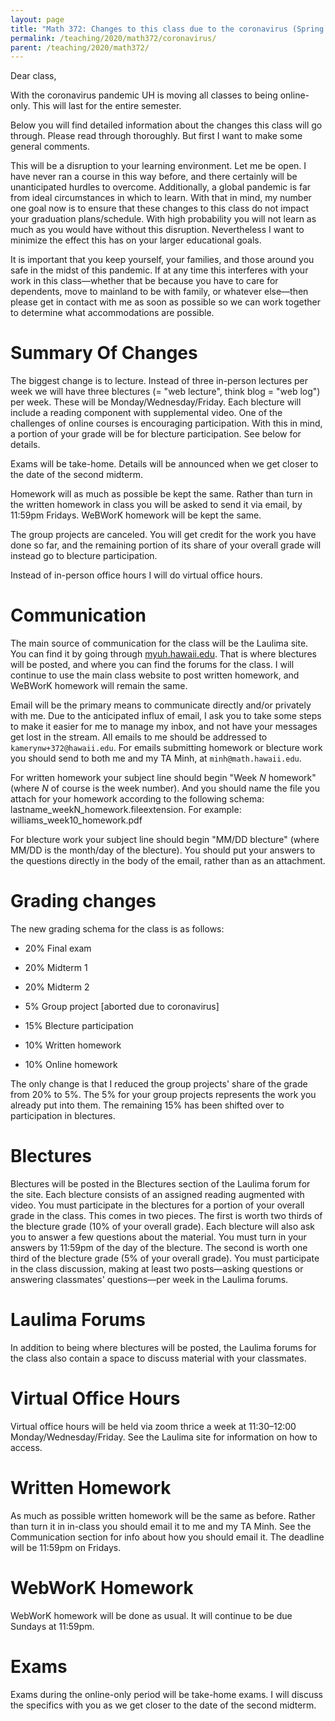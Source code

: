```yaml
---
layout: page
title: "Math 372: Changes to this class due to the coronavirus (Spring 2020)"
permalink: /teaching/2020/math372/coronavirus/
parent: /teaching/2020/math372/	
---
```


Dear class,

With the coronavirus pandemic UH is moving all classes to being online-only. This will last for the entire semester.

Below you will find detailed information about the changes this class will go through. Please read through thoroughly. But first I want to make some general comments.

This will be a disruption to your learning environment. Let me be open. I have never ran a course in this way before, and there certainly will be unanticipated hurdles to overcome. Additionally, a global pandemic is far from ideal circumstances in which to learn. With that in mind, my number one goal now is to ensure that these changes to this class do not impact your graduation plans/schedule. With high probability you will not learn as much as you would have without this disruption. Nevertheless I want to minimize the effect this has on your larger educational goals.

It is important that you keep yourself, your families, and those around you safe in the midst of this pandemic. If at any time this interferes with your work in this class—whether that be because you have to care for dependents, move to mainland to be with family, or whatever else—then please get in contact with me as soon as possible so we can work together to determine what accommodations are possible.

Summary Of Changes
=======

The biggest change is to lecture. Instead of three in-person lectures per week we will have three blectures (= "web lecture", think blog = "web log") per week. These will be Monday/Wednesday/Friday. Each blecture will include a reading component with supplemental video. One of the challenges of online courses is encouraging participation. With this in mind, a portion of your grade will be for blecture participation. See below for details.

Exams will be take-home. Details will be announced when we get closer to the date of the second midterm.

Homework will as much as possible be kept the same. Rather than turn in the written homework in class you will be asked to send it via email, by 11:59pm Fridays. WeBWorK homework will be kept the same.

The group projects are canceled. You will get credit for the work you have done so far, and the remaining portion of its share of your overall grade will instead go to blecture participation.

Instead of in-person office hours I will do virtual office hours.

Communication
=============

The main source of communication for the class will be the Laulima site. You can find it by going through [myuh.hawaii.edu](https://myuh.hawaii.edu). That is where blectures will be posted, and where you can find the forums for the class. I will continue to use the main class website to post written homework, and WeBWorK homework will remain the same.

Email will be the primary means to communicate directly and/or privately with me. Due to the anticipated influx of email, I ask you to take some steps to make it easier for me to manage my inbox, and not have your messages get lost in the stream. All emails to me should be addressed to `kamerynw+372@hawaii.edu`. For emails submitting homework or blecture work you should send to both me and my TA Minh, at `minh@math.hawaii.edu`.

For written homework your subject line should begin "Week *N* homework" (where *N* of course is the week number). And you should name the file you attach for your homework according to the following schema: lastname_weekN_homework.fileextension. For example: williams_week10_homework.pdf

For blecture work your subject line should begin "MM/DD blecture" (where MM/DD is the month/day of the blecture). You should put your answers to the questions directly in the body of the email, rather than as an attachment.

Grading changes
=======

The new grading schema for the class is as follows:

* 20% Final exam

* 20% Midterm 1 

* 20% Midterm 2 

* 5% Group project [aborted due to coronavirus]

* 15% Blecture participation

* 10% Written homework

* 10% Online homework

The only change is that I reduced the group projects' share of the grade from 20% to 5%. The 5% for your group projects represents the work you already put into them. The remaining 15% has been shifted over to participation in blectures.

Blectures
=========

Blectures will be posted in the Blectures section of the Laulima forum for the site. Each blecture consists of an assigned reading augmented with video. You must participate in the blectures for a portion of your overall grade in the class. This comes in two pieces. The first is worth two thirds of the blecture grade (10% of your overall grade). Each blecture will also ask you to answer a few questions about the material. You must turn in your answers by 11:59pm of the day of the blecture. The second is worth one third of the blecture grade (5% of your overall grade). You must participate in the class discussion, making at least two posts—asking questions or answering classmates' questions—per week in the Laulima forums.

Laulima Forums
=======

In addition to being where blectures will be posted, the Laulima forums for the class also contain a space to discuss material with your classmates. 

Virtual Office Hours
=======

Virtual office hours will be held via zoom thrice a week at 11:30–12:00 Monday/Wednesday/Friday. See the Laulima site for information on how to access.

Written Homework
=======

As much as possible written homework will be the same as before. Rather than turn it in in-class you should email it to me and my TA Minh. See the Communication section for info about how you should email it. The deadline will be 11:59pm on Fridays. 

WebWorK Homework
=======

WebWorK homework will be done as usual. It will continue to be due Sundays at 11:59pm.

Exams
=====

Exams during the online-only period will be take-home exams. I will discuss the specifics with you as we get closer to the date of the second midterm.

